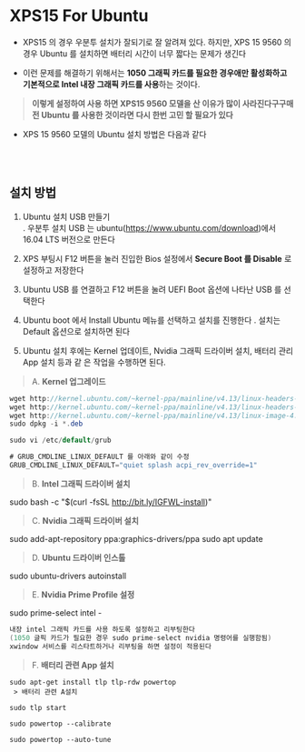 # XPS15 For Ubuntu



* XPS15 의 경우 우분투 설치가 잘되기로 잘 알려져 있다. 하지만, XPS 15 9560 의 경우 Ubuntu 를 설치하면 배터리 시간이 너무 짧다는 문제가 생긴다 


* 이런 문제를 해결하기 위해서는 **1050 그래픽 카드를 필요한 경우애만 활성화하고 기본적으로 Intel 내장 그래픽 카드를 사용**하는 것이다.
>  **이렇게 설정하여 사용 하면 XPS15 9560 모델을 산 이유가 많이 사라진다구구매전 Ubuntu 를 사용한 것이라면 다시 한번 고민 할 필요가 있다**

* XPS 15 9560 모델의 Ubuntu 설치 방법은 다음과 같다



<br>
<br>

## 설치 방법 
1. Ubuntu 설치 USB 만들기  
 . 우분투 설치 USB 는 ubuntu(https://www.ubuntu.com/download)에서 16.04 LTS 버전으로 만든다 


2. XPS 부팅시 F12 버튼을 눌러 진입한 Bios 설정에서 **Secure Boot 를 Disable** 로 설정하고 저장한다 


3. Ubuntu USB 를 연결하고 F12 버튼을 눌려 UEFI Boot 옵션에 나타난 USB 를 선택한다 


4. Ubuntu boot 에서 Install Ubuntu 메뉴를 선택하고 설치를 진행한다 
 . 설치는 Default 옵션으로 설치하면 된다


5. Ubuntu 설치 후에는 Kernel 업데이트, Nvidia 그래픽 드라이버 설치, 배터리 관리 App 설치 등과 같
은 작업을 수행하면 된다.


  > A. **Kernel 업그레이드**

```java
wget http://kernel.ubuntu.com/~kernel-ppa/mainline/v4.13/linux-headers-4.13.0-041300_4.13.0-041300.201709031731_all.deb
wget http://kernel.ubuntu.com/~kernel-ppa/mainline/v4.13/linux-headers-4.13.0-041300-generic_4.13.0-041300.201709031731_amd64.deb
wget http://kernel.ubuntu.com/~kernel-ppa/mainline/v4.13/linux-image-4.13.0-041300-generic_4.13.0-041300.201709031731_amd64.deb
sudo dpkg -i *.deb

sudo vi /etc/default/grub

# GRUB_CMDLINE_LINUX_DEFAULT 를 아래와 같이 수정 
GRUB_CMDLINE_LINUX_DEFAULT="quiet splash acpi_rev_override=1"
```


  > B. **Intel 그래픽 드라이버 설치**

sudo bash -c "$(curl -fsSL http://bit.ly/IGFWL-install)"
  
  > C. **Nvidia 그래픽 드라이버 설치**

sudo add-apt-repository ppa:graphics-drivers/ppa
sudo apt update

  > D. **Ubuntu 드라이버 인스톨**

sudo ubuntu-drivers autoinstall


  > E. **Nvidia Prime Profile 설정**
 
sudo prime-select intel - 

```java
내장 intel 그래픽 카드를 사용 하도록 설정하고 리부팅한다 
(1050 글픽 카드가 필요한 경우 sudo prime-select nvidia 명령어를 실행함됨)
xwindow 서비스를 리스타트하거나 리부팅을 하면 설정이 적용된다 
```


  > F. **배터리 관련 App 설치**
 
```
sudo apt-get install tlp tlp-rdw powertop
 > 배터리 관련 A설치 

sudo tlp start

sudo powertop --calibrate

sudo powertop --auto-tune  

``` 
